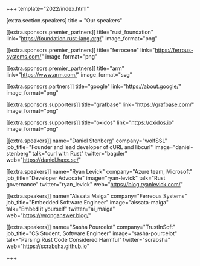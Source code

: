 +++
template="2022/index.html"

[extra.section.speakers]
	title = "Our speakers"

[[extra.sponsors.premier_partners]]
	title="rust_foundation"
	link="https://foundation.rust-lang.org/"
	image_format="png"

[[extra.sponsors.premier_partners]]
	title="ferrocene"
	link="https://ferrous-systems.com/"
	image_format="png"

[[extra.sponsors.premier_partners]]
	title="arm"
	link="https://www.arm.com/"
	image_format="svg"

[[extra.sponsors.partners]]
	title="google"
	link="https://about.google/"
	image_format="png"

[[extra.sponsors.supporters]]
	title="grafbase"
	link="https://grafbase.com/"
	image_format="png"

[[extra.sponsors.supporters]]
	title="oxidos"
	link="https://oxidos.io"
	image_format="png"

[[extra.speakers]]
	name="Daniel Stenberg"
	company="wolfSSL"
	job_title="Founder and lead developer of cURL and libcurl"
	image="daniel-stenberg"
	talk="curl with Rust"
	twitter="bagder"
	web="https://daniel.haxx.se/"

[[extra.speakers]]
	name="Ryan Levick"
	company="Azure team, Microsoft"
	job_title="Developer Advocate"
	image="ryan-levick"
	talk="Rust governance"
	twitter="ryan_levick"
	web="https://blog.ryanlevick.com/"

[[extra.speakers]]
	name="Aïssata Maiga"
	company="Ferreous Systems"
	job_title="Embedded Software Engineer"
	image="aissata-maiga"
	talk="Embed it yourself"
	twitter="ai_maiga"
	web="https://wronganswer.blog/"

[[extra.speakers]]
	name="Sasha Pourcelot"
	company="TrustInSoft"
	job_title="CS Student, Software Engineer"
	image="sasha-pourcelot"
	talk="Parsing Rust Code Considered Harmful"
	twitter="scrabsha"
	web="https://scrabsha.github.io"

+++
